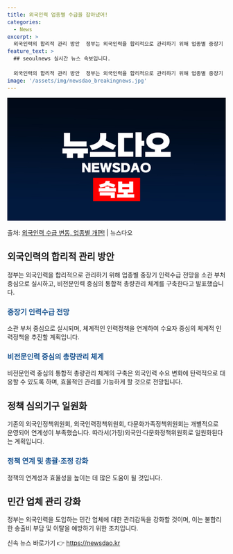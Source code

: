 ```yaml
---
title: 외국인력 업종별 수급을 잡아냈어!
categories:
  - News
excerpt: >
  외국인력의 합리적 관리 방안  정부는 외국인력을 합리적으로 관리하기 위해 업종별 중장기 인력수급 전망을 소관…
feature_text: >
  ## seoulnews 실시간 뉴스 속보입니다.

  외국인력의 합리적 관리 방안  정부는 외국인력을 합리적으로 관리하기 위해 업종별 중장기 인력수급 전망을 소관…
image: '/assets/img/newsdao_breakingnews.jpg'
---
```


![뉴스다오 속보](/assets/img/newsdao_breakingnews.jpg)

<p>출처: <a href="https://newsdao.kr/4338" rel="dofollow">외국인력 수급 변동, 업종별 개편!</a> | 뉴스다오</p>

<h2 data-ke-size="size26">외국인력의 합리적 관리 방안</h2>
<p data-ke-size="size16">정부는 외국인력을 합리적으로 관리하기 위해 업종별 중장기 인력수급 전망을 소관 부처 중심으로 실시하고, 비전문인력 중심의 통합적 총량관리 체계를 구축한다고 발표했습니다.</p>

<h3><b><span style="color: #1a5490;">중장기 인력수급 전망</span></b></h3>
<p data-ke-size="size16">소관 부처 중심으로 실시되며, 체계적인 인력정책을 연계하여 수요자 중심의 체계적 인력정책을 추진할 계획입니다.</p>

<h3><b><span style="color: #1a5490;">비전문인력 중심의 총량관리 체계</span></b></h3>
<p data-ke-size="size16">비전문인력 중심의 통합적 총량관리 체계의 구축은 외국인력 수요 변화에 탄력적으로 대응할 수 있도록 하며, 효율적인 관리를 가능하게 할 것으로 전망됩니다.</p>

<h2 data-ke-size="size26">정책 심의기구 일원화</h2>
<p data-ke-size="size16">기존의 외국인정책위원회, 외국인력정책위원회, 다문화가족정책위원회는 개별적으로 운영되어 연계성이 부족했습니다. 따라서(가칭)외국인·다문화정책위원회로 일원화된다는 계획입니다.</p>

<h3><b><span style="color: #1a5490;">정책 연계 및 총괄·조정 강화</span></b></h3>
<p data-ke-size="size16">정책의 연계성과 효율성을 높이는 데 많은 도움이 될 것입니다.</p>

<h2 data-ke-size="size26">민간 업체 관리 강화</h2>
<p data-ke-size="size16">정부는 외국인력을 도입하는 민간 업체에 대한 관리감독을 강화할 것이며, 이는 불합리한 송출비 부담 및 이탈을 예방하기 위한 조치입니다.</p> 

신속 뉴스 바로가기 👉 <a href="https://newsdao.kr" rel="dofollow">https://newsdao.kr</a>


